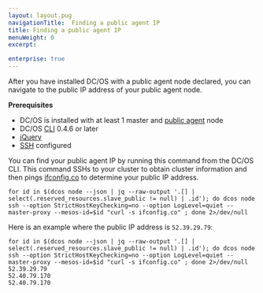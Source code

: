 ```yaml
---
layout: layout.pug
navigationTitle:  Finding a public agent IP
title: Finding a public agent IP
menuWeight: 0
excerpt:

enterprise: true
---
```


<!-- This source repo for this topic is https://github.com/dcos/dcos-docs -->


After you have installed DC/OS with a public agent node declared, you can navigate to the public IP address of your public agent node.

**Prerequisites**

- DC/OS is installed with at least 1 master and [public agent](/1.7/overview/concepts/#public-agent-node) node
- DC/OS [CLI](/1.7/usage/cli/) 0.4.6 or later
- [jQuery](https://github.com/stedolan/jq/wiki/Installation)
- [SSH](/1.7/administration/sshcluster/) configured

You can find your public agent IP by running this command from the DC/OS CLI. This command SSHs to your cluster to obtain cluster information and then pings [ifconfig.co](https://ifconfig.co/) to determine your public IP address. 

```
for id in $(dcos node --json | jq --raw-output '.[] | select(.reserved_resources.slave_public != null) | .id'); do dcos node ssh --option StrictHostKeyChecking=no --option LogLevel=quiet --master-proxy --mesos-id=$id "curl -s ifconfig.co" ; done 2>/dev/null
```

Here is an example where the public IP address is `52.39.29.79`:

```
for id in $(dcos node --json | jq --raw-output '.[] | select(.reserved_resources.slave_public != null) | .id'); do dcos node ssh --option StrictHostKeyChecking=no --option LogLevel=quiet --master-proxy --mesos-id=$id "curl -s ifconfig.co" ; done 2>/dev/null
52.39.29.79
52.40.79.170
52.40.79.170
```




